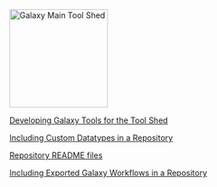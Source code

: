 <div class='center'> <a href='http://toolshed.g2.bx.psu.edu'><img src="/src/images/Logos/ToolShed.jpg" alt="Galaxy Main Tool Shed" height="174" /></a> </div>

[Developing Galaxy Tools for the Tool Shed](/src/ToolShedToolFeatures/index.md)

[Including Custom Datatypes in a Repository](/src/ToolShedDatatypesFeatures/index.md)

[Repository README files](/src/ToolShedReadmeFiles/index.md)

[Including Exported Galaxy Workflows in a Repository](/src/ToolShedWorkflowSharing/index.md)
